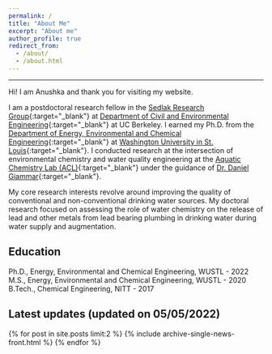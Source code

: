 ```yaml
---
permalink: /
title: "About Me"
excerpt: "About me"
author_profile: true
redirect_from:
  - /about/
  - /about.html
---
```

------
Hi! I am Anushka and thank you for visiting my website.

I am a postdoctoral research fellow in the [Sedlak Research Group](https://sedlakgroup.berkeley.edu/){:target="_blank"} at [Department of Civil and Environmental Engineering](https://ce.berkeley.edu/){:target="_blank"} at UC Berkeley. I earned my Ph.D. from the [Department of Energy, Environmental and Chemical Engineering](https://eece.wustl.edu/index.html){:target="_blank"} at [Washington University in St. Louis](https://wustl.edu/){:target="_blank"}. I conducted research at the intersection of environmental chemistry and water quality engineering at the [Aquatic Chemistry Lab (ACL)](https://sites.wustl.edu/aquaticchemistrylab/){:target="_blank"} under the guidance of [Dr. Daniel Giammar](https://engineering.wustl.edu/faculty/Daniel-Giammar.html){:target="_blank"}.  

My core research interests revolve around improving the quality of conventional and non-conventional drinking water sources. My doctoral research focused on assessing the role of water chemistry on the release of lead and other metals from lead bearing plumbing in drinking water during water supply and augmentation.


<!-- I am [safezone trained](https://diversity.wustl.edu/safezones-faculty-staff/){:target="_blank"} [](../images/SafeZones-logo.png) -->

Education
------
Ph.D., Energy, Environmental and Chemical Engineering, WUSTL - 2022<br />
M.S., Energy, Environmental and Chemical Engineering, WUSTL - 2020<br />
B.Tech., Chemical Engineering, NITT - 2017

Latest updates (updated on 05/05/2022)
------
{% for post in site.posts limit:2 %}
  {% include archive-single-news-front.html %}
{% endfor %}
<!-- Recent posts
------
<a class="twitter-timeline" href="https://twitter.com/AnushkaMishrra?ref_src=twsrc%5Etfw">Tweets by AnushkaMishrra</a> <script async src="https://platform.twitter.com/widgets.js" charset="utf-8"></script> -->
